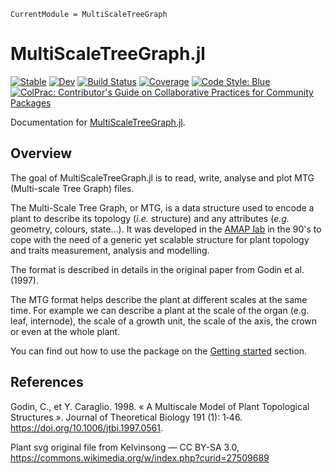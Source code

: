 ```@meta
CurrentModule = MultiScaleTreeGraph
```

# MultiScaleTreeGraph.jl

[![Stable](https://img.shields.io/badge/docs-stable-blue.svg)](https://VEZY.github.io/MultiScaleTreeGraph.jl/stable)
[![Dev](https://img.shields.io/badge/docs-dev-blue.svg)](https://VEZY.github.io/MultiScaleTreeGraph.jl/dev)
[![Build Status](https://github.com/VEZY/MultiScaleTreeGraph.jl/workflows/CI/badge.svg)](https://github.com/VEZY/MultiScaleTreeGraph.jl/actions)
[![Coverage](https://codecov.io/gh/VEZY/MultiScaleTreeGraph.jl/branch/master/graph/badge.svg)](https://codecov.io/gh/VEZY/MultiScaleTreeGraph.jl)
[![Code Style: Blue](https://img.shields.io/badge/code%20style-blue-4495d1.svg)](https://github.com/invenia/BlueStyle)
[![ColPrac: Contributor's Guide on Collaborative Practices for Community Packages](https://img.shields.io/badge/ColPrac-Contributor's%20Guide-blueviolet)](https://github.com/SciML/ColPrac)

Documentation for [MultiScaleTreeGraph.jl](https://github.com/VEZY/MultiScaleTreeGraph.jl).

## Overview

The goal of MultiScaleTreeGraph.jl is to read, write, analyse and plot MTG (Multi-scale Tree Graph) files.

The Multi-Scale Tree Graph, or MTG, is a data structure used to encode a plant to describe its topology (*i.e.* structure) and any attributes (*e.g.* geometry, colours, state...). It was developed in the [AMAP lab](https://amap.cirad.fr/) in the 90's to cope with the need of a generic yet scalable structure for plant topology and traits measurement, analysis and modelling.

The format is described in details in the original paper from Godin et al. (1997).

The MTG format helps describe the plant at different scales at the same time. For example we can describe a plant at the scale of the organ (e.g. leaf, internode), the scale of a growth unit, the scale of the axis, the crown or even at the whole plant.

You can find out how to use the package on the [Getting started](@ref) section.
## References

Godin, C., et Y. Caraglio. 1998. « A Multiscale Model of Plant Topological Structures ». Journal of Theoretical Biology 191 (1): 1‑46. https://doi.org/10.1006/jtbi.1997.0561.

Plant svg original file from Kelvinsong — CC BY-SA 3.0, https://commons.wikimedia.org/w/index.php?curid=27509689
